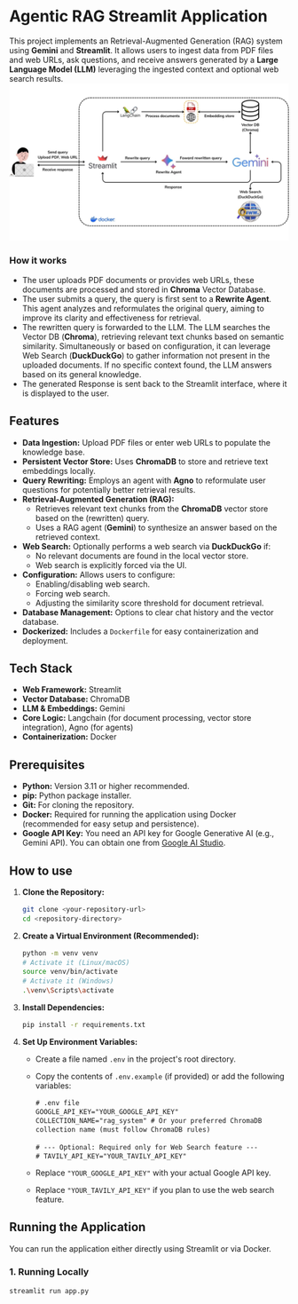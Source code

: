 # Agentic RAG Streamlit Application

This project implements an Retrieval-Augmented Generation (RAG) system using **Gemini** and **Streamlit**. It allows users to ingest data from PDF files and web URLs, ask questions, and receive answers generated by a **Large Language Model (LLM)** leveraging the ingested context and optional web search results.
![architecture ](./assets/architecture.jpg)

### How it works

* The user uploads PDF documents or provides web URLs, these documents are processed and stored in **Chroma** Vector Database.
* The user submits a query, the query is first sent to a **Rewrite Agent**. This agent analyzes and reformulates the original query, aiming to improve its clarity and effectiveness for retrieval.
* The rewritten query is forwarded to the LLM. The LLM searches the Vector DB (**Chroma**), retrieving relevant text chunks based on semantic similarity. Simultaneously or based on configuration, it can leverage Web Search (**DuckDuckGo**) to gather information not present in the uploaded documents. If no specific context found, the LLM answers based on its general knowledge.
* The generated Response is sent back to the Streamlit interface, where it is displayed to the user.

## Features

* **Data Ingestion:** Upload PDF files or enter web URLs to populate the knowledge base.
* **Persistent Vector Store:** Uses **ChromaDB** to store and retrieve text embeddings locally.
* **Query Rewriting:** Employs an agent with **Agno** to reformulate user questions for potentially better retrieval results.
* **Retrieval-Augmented Generation (RAG):**
    * Retrieves relevant text chunks from the **ChromaDB** vector store based on the (rewritten) query.
    * Uses a RAG agent (**Gemini**) to synthesize an answer based on the retrieved context.
* **Web Search:** Optionally performs a web search via **DuckDuckGo** if:
    * No relevant documents are found in the local vector store.
    * Web search is explicitly forced via the UI.
* **Configuration:** Allows users to configure:
    * Enabling/disabling web search.
    * Forcing web search.
    * Adjusting the similarity score threshold for document retrieval.
* **Database Management:** Options to clear chat history and the vector database.
* **Dockerized:** Includes a `Dockerfile` for easy containerization and deployment.

## Tech Stack

* **Web Framework:** Streamlit
* **Vector Database:** ChromaDB
* **LLM & Embeddings:** Gemini
* **Core Logic:** Langchain (for document processing, vector store integration), Agno (for agents)
* **Containerization:** Docker

## Prerequisites

* **Python:** Version 3.11 or higher recommended.
* **pip:** Python package installer.
* **Git:** For cloning the repository.
* **Docker:** Required for running the application using Docker (recommended for easy setup and persistence).
* **Google API Key:** You need an API key for Google Generative AI (e.g., Gemini API). You can obtain one from [Google AI Studio](https://aistudio.google.com/app/apikey).

## How to use

1.  **Clone the Repository:**
    ```bash
    git clone <your-repository-url>
    cd <repository-directory>
    ```

2.  **Create a Virtual Environment (Recommended):**
    ```bash
    python -m venv venv
    # Activate it (Linux/macOS)
    source venv/bin/activate
    # Activate it (Windows)
    .\venv\Scripts\activate
    ```

3.  **Install Dependencies:**
    ```bash
    pip install -r requirements.txt
    ```

4.  **Set Up Environment Variables:**
    * Create a file named `.env` in the project's root directory.
    * Copy the contents of `.env.example` (if provided) or add the following variables:

        ```dotenv
        # .env file
        GOOGLE_API_KEY="YOUR_GOOGLE_API_KEY"
        COLLECTION_NAME="rag_system" # Or your preferred ChromaDB collection name (must follow ChromaDB rules)

        # --- Optional: Required only for Web Search feature ---
        # TAVILY_API_KEY="YOUR_TAVILY_API_KEY"
        ```
    * Replace `"YOUR_GOOGLE_API_KEY"` with your actual Google API key.
    * Replace `"YOUR_TAVILY_API_KEY"` if you plan to use the web search feature.

## Running the Application

You can run the application either directly using Streamlit or via Docker.

### 1. Running Locally

```bash
streamlit run app.py
